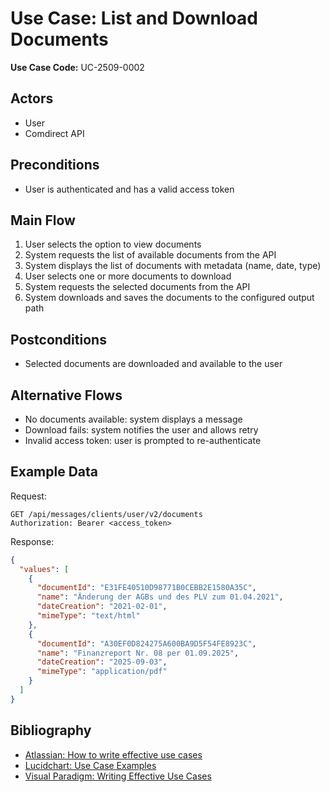 # Use Case: List and Download Documents

**Use Case Code:** UC-2509-0002

## Actors

- User
- Comdirect API

## Preconditions

- User is authenticated and has a valid access token

## Main Flow

1. User selects the option to view documents
2. System requests the list of available documents from the API
3. System displays the list of documents with metadata (name, date, type)
4. User selects one or more documents to download
5. System requests the selected documents from the API
6. System downloads and saves the documents to the configured output path

## Postconditions

- Selected documents are downloaded and available to the user

## Alternative Flows

- No documents available: system displays a message
- Download fails: system notifies the user and allows retry
- Invalid access token: user is prompted to re-authenticate

## Example Data

Request:

```http
GET /api/messages/clients/user/v2/documents
Authorization: Bearer <access_token>
```

Response:

```json
{
  "values": [
    {
      "documentId": "E31FE40510D98771B0CEBB2E1580A35C",
      "name": "Änderung der AGBs und des PLV zum 01.04.2021",
      "dateCreation": "2021-02-01",
      "mimeType": "text/html"
    },
    {
      "documentId": "A30EF0D824275A600BA9D5F54FE8923C",
      "name": "Finanzreport Nr. 08 per 01.09.2025",
      "dateCreation": "2025-09-03",
      "mimeType": "application/pdf"
    }
  ]
}
```

## Bibliography

- [Atlassian: How to write effective use cases](https://www.atlassian.com/software/confluence/templates/use-case)
- [Lucidchart: Use Case Examples](https://www.lucidchart.com/blog/use-case-diagram-examples)
- [Visual Paradigm: Writing Effective Use Cases](https://www.visual-paradigm.com/guide/uml-unified-modeling-language/how-to-write-effective-use-cases/)
